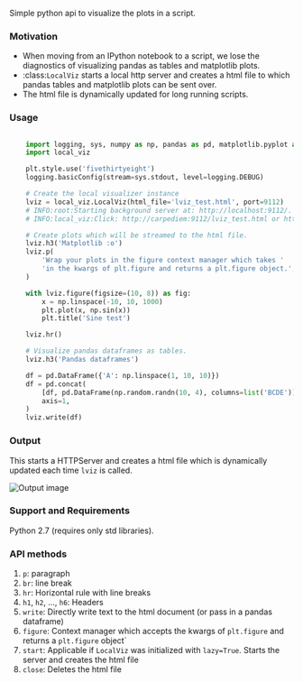 Simple python api to visualize the plots in a script.

### Motivation
* When moving from an IPython notebook to a script, we lose the diagnostics
    of visualizing pandas as tables and matplotlib plots.
* :class:`LocalViz` starts a local http server and creates a html file to
    which pandas tables and matplotlib plots can be sent over.
* The html file is dynamically updated for long running scripts.

### Usage
``` python

    import logging, sys, numpy as np, pandas as pd, matplotlib.pyplot as plt
    import local_viz

    plt.style.use('fivethirtyeight')
    logging.basicConfig(stream=sys.stdout, level=logging.DEBUG)

    # Create the local visualizer instance
    lviz = local_viz.LocalViz(html_file='lviz_test.html', port=9112)
    # INFO:root:Starting background server at: http://localhost:9112/.
    # INFO:local_viz:Click: http://carpediem:9112/lviz_test.html or http://localhost:9112/lviz_test.html

    # Create plots which will be streamed to the html file.
    lviz.h3('Matplotlib :o')
    lviz.p(
        'Wrap your plots in the figure context manager which takes '
        'in the kwargs of plt.figure and returns a plt.figure object.',
    )

    with lviz.figure(figsize=(10, 8)) as fig:
        x = np.linspace(-10, 10, 1000)
        plt.plot(x, np.sin(x))
        plt.title('Sine test')

    lviz.hr()

    # Visualize pandas dataframes as tables.
    lviz.h3('Pandas dataframes')

    df = pd.DataFrame({'A': np.linspace(1, 10, 10)})
    df = pd.concat(
        [df, pd.DataFrame(np.random.randn(10, 4), columns=list('BCDE'))],
        axis=1,
    )
    lviz.write(df)
```

### Output
This starts a HTTPServer and creates a html file which is dynamically updated
each time ``lviz`` is called.

![Output image]( https://i.imgur.com/jjwvAX2.png "The output of the above commands")

### Support and Requirements
Python 2.7 (requires only std libraries).

### API methods
1. `p`: paragraph
2. `br`: line break
3. `hr`: Horizontal rule with line breaks
4. `h1`, `h2`, ..., `h6`: Headers
5. `write`: Directly write text to the html document (or pass in a pandas dataframe)
6. `figure`: Context manager which accepts the kwargs of `plt.figure` and returns a `plt.figure` object`
7. `start`: Applicable if `LocalViz` was initialized with `lazy=True`. Starts the server and creates the html file
8. `close`: Deletes the html file
